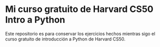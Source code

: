 # Mi curso gratuito de Harvard CS50 Intro a Python 

Este repositorio es para conservar los ejercicios hechos mientras sigo el curso gratuito de introducción a Python de Harvard CS50.